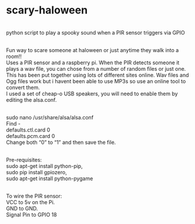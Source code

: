 # scary-haloween
<br>python script to play a spooky sound when a PIR sensor triggers via GPIO 

<br>Fun way to scare someone at haloween or just anytime they walk into a room!!
<br>Uses a PIR sensor and a raspberry pi.  When the PIR detects someone it plays a wav file, you can chose from a number of random files or just one.   This has been put together using lots of different sites online.  Wav files and Ogg files work but i havent been able to use MP3s so use an online tool to convert them.
<br>I used a set of cheap-o USB speakers, you will need to enable them by editing the alsa.conf.

<br>sudo nano /usr/share/alsa/alsa.conf
<br>Find - 
<br>defaults.ctl.card 0
<br>defaults.pcm.card 0
<br>Change both “0” to “1” and then save the file. 

<br>Pre-requisites:
<br>sudo apt-get install python-pip, 
<br>sudo pip install gpiozero, 
<br>sudo apt-get install python-pygame

<br>To wire the PIR sensor:
<br>VCC to 5v on the Pi. 
<br>GND to GND. 
<br>Signal Pin to GPIO 18
